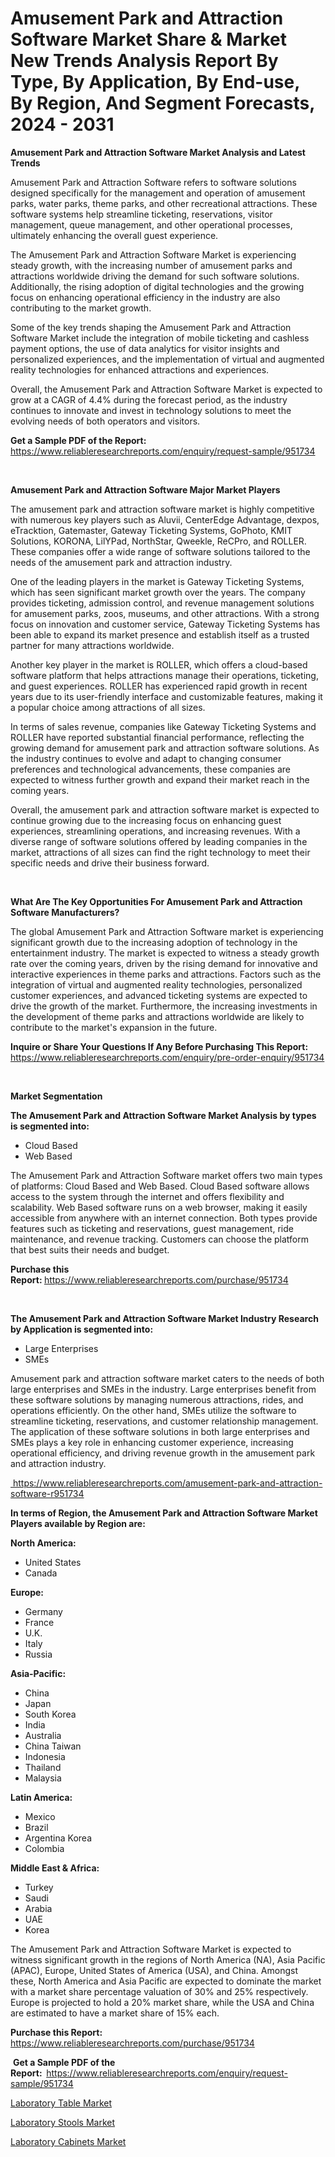 <p><h1>Amusement Park and Attraction Software Market Share & Market New Trends Analysis Report By Type, By Application, By End-use, By Region, And Segment Forecasts, 2024 - 2031</h1></p><p><strong>Amusement Park and Attraction Software Market Analysis and Latest Trends</strong></p>
<p><p>Amusement Park and Attraction Software refers to software solutions designed specifically for the management and operation of amusement parks, water parks, theme parks, and other recreational attractions. These software systems help streamline ticketing, reservations, visitor management, queue management, and other operational processes, ultimately enhancing the overall guest experience.</p><p>The Amusement Park and Attraction Software Market is experiencing steady growth, with the increasing number of amusement parks and attractions worldwide driving the demand for such software solutions. Additionally, the rising adoption of digital technologies and the growing focus on enhancing operational efficiency in the industry are also contributing to the market growth.</p><p>Some of the key trends shaping the Amusement Park and Attraction Software Market include the integration of mobile ticketing and cashless payment options, the use of data analytics for visitor insights and personalized experiences, and the implementation of virtual and augmented reality technologies for enhanced attractions and experiences.</p><p>Overall, the Amusement Park and Attraction Software Market is expected to grow at a CAGR of 4.4% during the forecast period, as the industry continues to innovate and invest in technology solutions to meet the evolving needs of both operators and visitors.</p></p>
<p><strong>Get a Sample PDF of the Report:&nbsp;</strong> <a href="https://www.reliableresearchreports.com/enquiry/request-sample/951734">https://www.reliableresearchreports.com/enquiry/request-sample/951734</a></p>
<p>&nbsp;</p>
<p><strong>Amusement Park and Attraction Software Major Market Players</strong></p>
<p><p>The amusement park and attraction software market is highly competitive with numerous key players such as Aluvii, CenterEdge Advantage, dexpos, eTracktion, Gatemaster, Gateway Ticketing Systems, GoPhoto, KMIT Solutions, KORONA, LilYPad, NorthStar, Qweekle, ReCPro, and ROLLER. These companies offer a wide range of software solutions tailored to the needs of the amusement park and attraction industry.</p><p>One of the leading players in the market is Gateway Ticketing Systems, which has seen significant market growth over the years. The company provides ticketing, admission control, and revenue management solutions for amusement parks, zoos, museums, and other attractions. With a strong focus on innovation and customer service, Gateway Ticketing Systems has been able to expand its market presence and establish itself as a trusted partner for many attractions worldwide.</p><p>Another key player in the market is ROLLER, which offers a cloud-based software platform that helps attractions manage their operations, ticketing, and guest experiences. ROLLER has experienced rapid growth in recent years due to its user-friendly interface and customizable features, making it a popular choice among attractions of all sizes.</p><p>In terms of sales revenue, companies like Gateway Ticketing Systems and ROLLER have reported substantial financial performance, reflecting the growing demand for amusement park and attraction software solutions. As the industry continues to evolve and adapt to changing consumer preferences and technological advancements, these companies are expected to witness further growth and expand their market reach in the coming years.</p><p>Overall, the amusement park and attraction software market is expected to continue growing due to the increasing focus on enhancing guest experiences, streamlining operations, and increasing revenues. With a diverse range of software solutions offered by leading companies in the market, attractions of all sizes can find the right technology to meet their specific needs and drive their business forward.</p></p>
<p>&nbsp;</p>
<p><strong>What Are The Key Opportunities For Amusement Park and Attraction Software Manufacturers?</strong></p>
<p><p>The global Amusement Park and Attraction Software market is experiencing significant growth due to the increasing adoption of technology in the entertainment industry. The market is expected to witness a steady growth rate over the coming years, driven by the rising demand for innovative and interactive experiences in theme parks and attractions. Factors such as the integration of virtual and augmented reality technologies, personalized customer experiences, and advanced ticketing systems are expected to drive the growth of the market. Furthermore, the increasing investments in the development of theme parks and attractions worldwide are likely to contribute to the market's expansion in the future.</p></p>
<p><strong>Inquire or Share Your Questions If Any Before Purchasing This Report:</strong> <a href="https://www.reliableresearchreports.com/enquiry/pre-order-enquiry/951734">https://www.reliableresearchreports.com/enquiry/pre-order-enquiry/951734</a></p>
<p>&nbsp;</p>
<p><strong>Market Segmentation</strong></p>
<p><strong>The Amusement Park and Attraction Software Market Analysis by types is segmented into:</strong></p>
<p><ul><li>Cloud Based</li><li>Web Based</li></ul></p>
<p><p>The Amusement Park and Attraction Software market offers two main types of platforms: Cloud Based and Web Based. Cloud Based software allows access to the system through the internet and offers flexibility and scalability. Web Based software runs on a web browser, making it easily accessible from anywhere with an internet connection. Both types provide features such as ticketing and reservations, guest management, ride maintenance, and revenue tracking. Customers can choose the platform that best suits their needs and budget.</p></p>
<p><strong>Purchase this Report:&nbsp;</strong><a href="https://www.reliableresearchreports.com/purchase/951734">https://www.reliableresearchreports.com/purchase/951734</a></p>
<p>&nbsp;</p>
<p><strong>The Amusement Park and Attraction Software Market Industry Research by Application is segmented into:</strong></p>
<p><ul><li>Large Enterprises</li><li>SMEs</li></ul></p>
<p><p>Amusement park and attraction software market caters to the needs of both large enterprises and SMEs in the industry. Large enterprises benefit from these software solutions by managing numerous attractions, rides, and operations efficiently. On the other hand, SMEs utilize the software to streamline ticketing, reservations, and customer relationship management. The application of these software solutions in both large enterprises and SMEs plays a key role in enhancing customer experience, increasing operational efficiency, and driving revenue growth in the amusement park and attraction industry.</p></p>
<p><a href="https://www.reliableresearchreports.com/amusement-park-and-attraction-software-r951734">&nbsp;https://www.reliableresearchreports.com/amusement-park-and-attraction-software-r951734</a></p>
<p><strong>In terms of Region, the Amusement Park and Attraction Software Market Players available by Region are:</strong></p>
<p>
    <p> <strong> North America: </strong>
        <ul>
            <li>United States</li>
            <li>Canada</li>
        </ul>
        </p> 
    <p> <strong> Europe: </strong>
        <ul>
            <li>Germany</li>
            <li>France</li>
            <li>U.K.</li>
            <li>Italy</li>
            <li>Russia</li>
        </ul>
        </p> 
    <p> <strong> Asia-Pacific: </strong>
        <ul>
            <li>China</li>
            <li>Japan</li>
            <li>South Korea</li>
            <li>India</li>
            <li>Australia</li>
            <li>China Taiwan</li>
            <li>Indonesia</li>
            <li>Thailand</li>
            <li>Malaysia</li>
        </ul>
        </p> 
    <p> <strong> Latin America: </strong>
        <ul>
            <li>Mexico</li>
            <li>Brazil</li>
            <li>Argentina Korea</li>
            <li>Colombia</li>
        </ul>
        </p> 
    <p> <strong> Middle East & Africa: </strong>
        <ul>
            <li>Turkey</li>
            <li>Saudi</li>
            <li>Arabia</li>
            <li>UAE</li>
            <li>Korea</li>
        </ul>
    </p>
    </p>
<p><p>The Amusement Park and Attraction Software Market is expected to witness significant growth in the regions of North America (NA), Asia Pacific (APAC), Europe, United States of America (USA), and China. Amongst these, North America and Asia Pacific are expected to dominate the market with a market share percentage valuation of 30% and 25% respectively. Europe is projected to hold a 20% market share, while the USA and China are estimated to have a market share of 15% each.</p></p>
<p><strong>Purchase this Report: </strong><a href="https://www.reliableresearchreports.com/purchase/951734">https://www.reliableresearchreports.com/purchase/951734</a></p>
<p>&nbsp;<strong>Get a Sample PDF of the Report:&nbsp;&nbsp;</strong><a href="https://www.reliableresearchreports.com/enquiry/request-sample/951734">https://www.reliableresearchreports.com/enquiry/request-sample/951734</a></p>
<p><strong></strong></p>
<p><p><a href="https://github.com/rslnowrouzi/Market-Research-Report-List-1/blob/main/laboratory-table-market.md">Laboratory Table Market</a></p><p><a href="https://github.com/vregtldg37/Market-Research-Report-List-1/blob/main/laboratory-stools-market.md">Laboratory Stools Market</a></p><p><a href="https://github.com/syaifulanwaramsyori/Market-Research-Report-List-1/blob/main/laboratory-cabinets-market.md">Laboratory Cabinets Market</a></p></p>